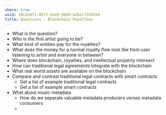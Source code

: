 ```yaml
---
share: true
uuid: 10c2c0f1-0577-42e5-9660-a2bec73747e9
title: Questions - Blockchain Royalties
---
```

* What is the question?
* Who is the first artist going to be?
* What kind of entities pay for the royalties?
* What does the money for a normal royalty flow look like from user listening to artist and everyone in between?
* Where does blockchain, royalties, and intellectual property intersect
* How can traditional legal agreements integrate with the blockchain
* What real world assets are available on the blockchain
* Compare and contrast  traditional legal contracts with smart contracts
	* Get a list of example traditional legal contracts
	* Get a list of example smart contracts
* What about music metadata
	* How do we separate valuable metadata producers verses metadata consumers
	*